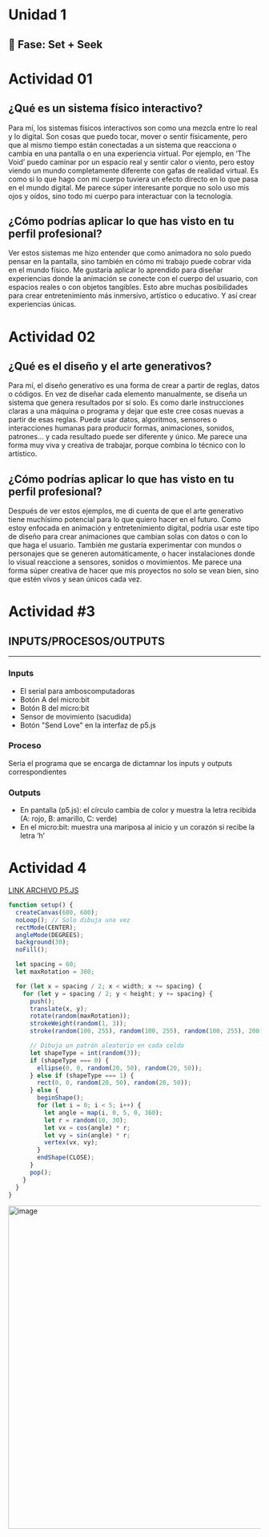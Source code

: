 # Unidad 1

## 🔎 Fase: Set + Seek

# Actividad 01

## ¿Qué es un sistema físico interactivo?

Para mí, los sistemas físicos interactivos son como una mezcla entre lo real y lo digital. Son cosas que puedo tocar, mover o sentir físicamente, pero que al mismo tiempo están conectadas a un sistema que reacciona o cambia en una pantalla o en una experiencia virtual. Por ejemplo, en ‘The Void’ puedo caminar por un espacio real y sentir calor o viento, pero estoy viendo un mundo completamente diferente con gafas de realidad virtual. Es como si lo que hago con mi cuerpo tuviera un efecto directo en lo que pasa en el mundo digital. Me parece súper interesante porque no solo uso mis ojos y oídos, sino todo mi cuerpo para interactuar con la tecnología.

## ¿Cómo podrías aplicar lo que has visto en tu perfil profesional?

Ver estos sistemas me hizo entender que como animadora no solo puedo pensar en la pantalla, sino también en cómo mi trabajo puede cobrar vida en el mundo físico. Me gustaría aplicar lo aprendido para diseñar experiencias donde la animación se conecte con el cuerpo del usuario, con espacios reales o con objetos tangibles. Esto abre muchas posibilidades para crear entretenimiento más inmersivo, artístico o educativo. Y así crear experiencias únicas.

# Actividad 02

## ¿Qué es el diseño y el arte generativos?

Para mí, el diseño generativo es una forma de crear a partir de reglas, datos o códigos. En vez de diseñar cada elemento manualmente, se diseña un sistema que genera resultados por sí solo. Es como darle instrucciones claras a una máquina o programa y dejar que este cree cosas nuevas a partir de esas reglas. Puede usar datos, algoritmos, sensores o interacciones humanas para producir formas, animaciones, sonidos, patrones… y cada resultado puede ser diferente y único. Me parece una forma muy viva y creativa de trabajar, porque combina lo técnico con lo artístico.

## ¿Cómo podrías aplicar lo que has visto en tu perfil profesional?

Después de ver estos ejemplos, me di cuenta de que el arte generativo tiene muchísimo potencial para lo que quiero hacer en el futuro. Como estoy enfocada en animación y entretenimiento digital, podría usar este tipo de diseño para crear animaciones que cambian solas con datos o con lo que haga el usuario. También me gustaría experimentar con mundos o personajes que se generen automáticamente, o hacer instalaciones donde lo visual reaccione a sensores, sonidos o movimientos. Me parece una forma súper creativa de hacer que mis proyectos no solo se vean bien, sino que estén vivos y sean únicos cada vez.

# Actividad #3

## INPUTS/PROCESOS/OUTPUTS

-----------------------------------------------------
### Inputs	
- El serial para amboscomputadoras 
- Botón A del micro:bit
- Botón B del micro:bit
- Sensor de movimiento (sacudida)
- Botón "Send Love" en la interfaz de p5.js
### Proceso
Seria el programa que se encarga de dictamnar los inputs y outputs correspondientes
### Outputs
- En pantalla (p5.js): el círculo cambia de color y muestra la letra recibida (A: rojo, B: amarillo, C: verde)
- En el micro:bit: muestra una mariposa al inicio y un corazón si recibe la letra ‘h’



# Actividad 4

[LINK ARCHIVO P5.JS](https://editor.p5js.org/MariPrada/sketches/CuHteAIrQ)

```javascript
function setup() {
  createCanvas(600, 600);
  noLoop(); // Solo dibuja una vez
  rectMode(CENTER);
  angleMode(DEGREES);
  background(30);
  noFill();

  let spacing = 60;
  let maxRotation = 360;

  for (let x = spacing / 2; x < width; x += spacing) {
    for (let y = spacing / 2; y < height; y += spacing) {
      push();
      translate(x, y);
      rotate(random(maxRotation));
      strokeWeight(random(1, 3));
      stroke(random(100, 255), random(100, 255), random(100, 255), 200);

      // Dibuja un patrón aleatorio en cada celda
      let shapeType = int(random(3));
      if (shapeType === 0) {
        ellipse(0, 0, random(20, 50), random(20, 50));
      } else if (shapeType === 1) {
        rect(0, 0, random(20, 50), random(20, 50));
      } else {
        beginShape();
        for (let i = 0; i < 5; i++) {
          let angle = map(i, 0, 5, 0, 360);
          let r = random(10, 30);
          let vx = cos(angle) * r;
          let vy = sin(angle) * r;
          vertex(vx, vy);
        }
        endShape(CLOSE);
      }
      pop();
    }
  }
}
```

<img width="634" height="644" alt="image" src="https://github.com/user-attachments/assets/6dfbea4a-c2a6-44e1-984b-dc9a3ba00db3" />







